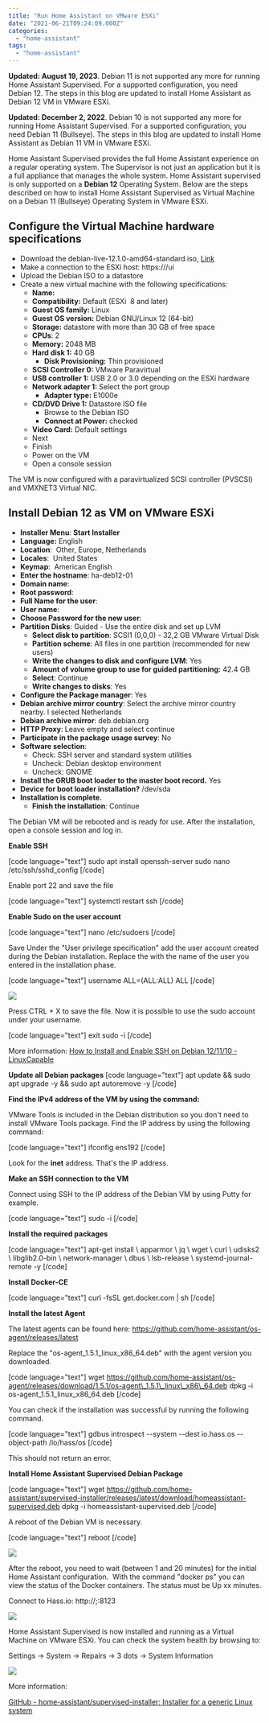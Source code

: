 ```yaml
---
title: "Run Home Assistant on VMware ESXi"
date: "2021-06-21T09:24:09.000Z"
categories: 
  - "home-assistant"
tags: 
  - "home-assistant"
---
```


**Updated: August 19, 2023**. Debian 11 is not supported any more for running Home Assistant Supervised. For a supported configuration, you need Debian 12. The steps in this blog are updated to install Home Assistant as Debian 12 VM in VMware ESXi.

**Updated: December 2, 2022**. Debian 10 is not supported any more for running Home Assistant Supervised. For a supported configuration, you need Debian 11 (Bullseye). The steps in this blog are updated to install Home Assistant as Debian 11 VM in VMware ESXi.

Home Assistant Supervised provides the full Home Assistant experience on a regular operating system. The Supervisor is not just an application but it is a full appliance that manages the whole system. Home Assistant supervised is only supported on a **Debian 12** Operating System. Below are the steps described on how to install Home Assistant Supervised as Virtual Machine on a Debian 11 (Bullseye) Operating System in VMware ESXi.

## Configure the Virtual Machine hardware specifications

- Download the debian-live-12.1.0-amd64-standard.iso, [Link](https://cdimage.debian.org/debian-cd/current-live/amd64/iso-hybrid/)
- Make a connection to the ESXi host: https://<ip-address>/ui
- Upload the Debian ISO to a datastore
- Create a new virtual machine with the following specifications:
    - **Name:** <Name of the VM>
    - **Compatibility:** Default (ESXi  8 and later)
    - **Guest OS family:** Linux
    - **Guest OS version:** Debian GNU/Linux 12 (64-bit)
    - **Storage:** datastore with more than 30 GB of free space
    - **CPUs**: 2
    - **Memory:** 2048 MB
    - **Hard disk 1:** 40 GB
        - **Disk Provisioning:** Thin provisioned
    - **SCSI Controller 0:** VMware Paravirtual
    - **USB controller 1:** USB 2.0 or 3.0 depending on the ESXi hardware
    - **Network adapter 1:** Select the port group
        - **Adapter type:** E1000e
    - **CD/DVD Drive 1:** Datastore ISO file
        - Browse to the Debian ISO
        - **Connect at Power:** checked
    - **Video Card:** Default settings
    - Next
    - Finish
    - Power on the VM
    - Open a console session

The VM is now configured with a paravirtualized SCSI controller (PVSCSI) and VMXNET3 Virtual NIC.

## Install Debian 12 as VM on VMware ESXi

- **Installer Menu**: **Start Installer** 
- **Language:** English
- **Location**:  Other, Europe, Netherlands
- **Locales**:  United States
- **Keymap**:  American English
- **Enter the hostname**: ha-deb12-01
- **Domain name**: <domain name>
- **Root password**: <Enter the root password>
- **Full Name for the user**:<Full name>
- **User name**: <username>
- **Choose Password for the new user**: <Enter the root password>
- **Partition Disks**: Guided - Use the entire disk and set up LVM
    - **Select disk to partition**: SCSI1 (0,0,0) - 32,2 GB VMware Virtual Disk
    - **Partition scheme**: All files in one partition (recommended for new users)
    - **Write the changes to disk and configure LVM**: Yes
    - **Amount of volume group to use for guided partitioning:** 42.4 GB
    - **Select**: Continue
    - **Write changes to disks**: Yes
- **Configure the Package manager**: Yes
- **Debian archive mirror country**: Select the archive mirror country nearby. I selected Netherlands
- **Debian archive mirror**: deb.debian.org
- **HTTP Proxy**: Leave empty and select continue
- **Participate in the package usage survey**: No
- **Software selection**:
    - Check: SSH server and standard system utilities
    - Uncheck: Debian desktop environment
    - Uncheck: GNOME
- **Install the GRUB boot loader to the master boot record.** Yes
- **Device for boot loader installation?** /dev/sda
- **Installation is complete.** 
    - **Finish the installation**: Continue

The Debian VM will be rebooted and is ready for use. After the installation, open a console session and log in.

**Enable SSH**

\[code language="text"\] sudo apt install openssh-server sudo nano /etc/ssh/sshd\_config \[/code\]

Enable port 22 and save the file

\[code language="text"\] systemctl restart ssh \[/code\]

**Enable Sudo on the user account**

\[code language="text"\] nano /etc/sudoers \[/code\]

Save Under the "User privilege specification" add the user account created during the Debian installation. Replace the <username> with the name of the user you entered in the installation phase.

\[code language="text"\] username ALL=(ALL:ALL) ALL \[/code\]

[![](images/sudoers-300x159.jpg)](https://www.ivobeerens.nl/wp-content/uploads/2021/06/sudoers.jpg)

Press CTRL + X to save the file. Now it is possible to use the sudo account under your username.

\[code language="text"\] exit sudo -i \[/code\]

More information: [How to Install and Enable SSH on Debian 12/11/10 - LinuxCapable](https://www.linuxcapable.com/how-to-install-and-enable-ssh-on-debian-linux/#:~:text=How%20to%20Install%20and%20Enable%20SSH%20on%20Debian,needs.%20...%203%20Step%203%3A%20Connect%20with%20SSH)

**Update all Debian packages** \[code language="text"\] apt update && sudo apt upgrade -y && sudo apt autoremove -y \[/code\]

**Find the IPv4 address of the VM by using the command:**

VMware Tools is included in the Debian distribution so you don't need to install VMware Tools package. Find the IP address by using the following command:

\[code language="text"\] ifconfig ens192 \[/code\]

Look for the **inet** address. That's the IP address.

**Make an SSH connection to the VM**

Connect using SSH to the IP address of the Debian VM by using Putty for example.

\[code language="text"\] sudo -i \[/code\]

**Install the required packages**

\[code language="text"\] apt-get install \\ apparmor \\ jq \\ wget \\ curl \\ udisks2 \\ libglib2.0-bin \\ network-manager \\ dbus \\ lsb-release \\ systemd-journal-remote -y \[/code\]

**Install Docker-CE**

\[code language="text"\] curl -fsSL get.docker.com | sh \[/code\]

**Install the latest Agent**

The latest agents can be found here: https://github.com/home-assistant/os-agent/releases/latest

Replace the "os-agent\_1.5.1\_linux\_x86\_64.deb" with the agent version you downloaded.

\[code language="text"\] wget https://github.com/home-assistant/os-agent/releases/download/1.5.1/os-agent\_1.5.1\_linux\_x86\_64.deb dpkg -i os-agent\_1.5.1\_linux\_x86\_64.deb \[/code\]

You can check if the installation was successful by running the following command.

\[code language="text"\] gdbus introspect --system --dest io.hass.os --object-path /io/hass/os \[/code\]

This should not return an error.

**Install Home Assistant Supervised Debian Package**

\[code language="text"\] wget https://github.com/home-assistant/supervised-installer/releases/latest/download/homeassistant-supervised.deb dpkg -i homeassistant-supervised.deb \[/code\]

A reboot of the Debian VM is necessary.

\[code language="text"\] reboot \[/code\]

[![](images/reboot-300x220.jpg)](https://www.ivobeerens.nl/wp-content/uploads/2021/06/reboot.jpg)

After the reboot, you need to wait (between 1 and 20 minutes) for the initial Home Assistant configuration.  With the command "docker ps" you can view the status of the Docker containers. The status must be Up xx minutes.

Connect to Hass.io: http://;:8123

[![](images/Login-300x147.jpg)](https://www.ivobeerens.nl/wp-content/uploads/2021/06/Login.jpg)

Home Assistant Supervised is now installed and running as a Virtual Machine on VMware ESXi. You can check the system health by browsing to:

Settings -> System -> Repairs -> 3 dots -> System Information

[![](images/supported-300x141.jpg)](https://www.ivobeerens.nl/wp-content/uploads/2021/06/supported.jpg)

More information:

[GitHub - home-assistant/supervised-installer: Installer for a generic Linux system](https://github.com/home-assistant/supervised-installer)
